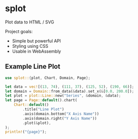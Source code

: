 # splot

Plot data to HTML / SVG

Project goals:

- Simple but powerful API
- Styling using CSS
- Usable in WebAssembly

## Example Line Plot

```rust
use splot::{plot, Chart, Domain, Page};

let data = vec![(13, 74), (111, 37), (125, 52), (190, 66)];
let domain = Domain::from_data(&data).set_x(&[0.0, 200.0]);
let plot = plot::Line::new("Series", &domain, &data);
let page = Page::default().chart(
    Chart::default()
        .title("Line Plot")
        .axis(domain.bottom("X Axis Name"))
        .axis(domain.right("Y Axis Name"))
        .plot(&plot),
);
println!("{page}");
```
